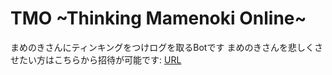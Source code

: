 # TMO \~Thinking Mamenoki Online\~

まめのきさんにティンキングをつけログを取るBotです
まめのきさんを悲しくさせたい方はこちらから招待が可能です: [URL](https://discordapp.com/oauth2/authorize?client_id=598122769254842378&scope=bot)
